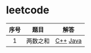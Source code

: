 # leetcode

| 序号  |   题目   |                          解答                           |
| :---: | :------: | :-----------------------------------------------------: |
|   1   | 两数之和 | [C++](C++/001.cpp) [Java](Java/src/leetcode/lc001.java) |
